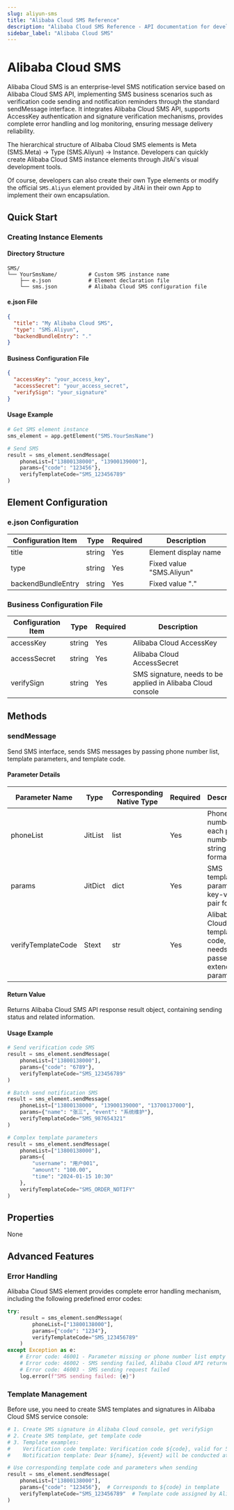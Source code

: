 ```yaml
---
slug: aliyun-sms
title: "Alibaba Cloud SMS Reference"
description: "Alibaba Cloud SMS Reference - API documentation for developers. Complete specifications, methods, and examples."
sidebar_label: "Alibaba Cloud SMS"
---
```

# Alibaba Cloud SMS
Alibaba Cloud SMS is an enterprise-level SMS notification service based on Alibaba Cloud SMS API, implementing SMS business scenarios such as verification code sending and notification reminders through the standard sendMessage interface. It integrates Alibaba Cloud SMS API, supports AccessKey authentication and signature verification mechanisms, provides complete error handling and log monitoring, ensuring message delivery reliability.

The hierarchical structure of Alibaba Cloud SMS elements is Meta (SMS.Meta) → Type (SMS.Aliyun) → Instance. Developers can quickly create Alibaba Cloud SMS instance elements through JitAi's visual development tools.

Of course, developers can also create their own Type elements or modify the official `SMS.Aliyun` element provided by JitAi in their own App to implement their own encapsulation.

## Quick Start
### Creating Instance Elements
#### Directory Structure
```text title="Recommended Directory Structure"
SMS/
└── YourSmsName/          # Custom SMS instance name
    ├── e.json            # Element declaration file
    └── sms.json          # Alibaba Cloud SMS configuration file
```

#### e.json File
```json title="Element Declaration File"
{
  "title": "My Alibaba Cloud SMS",
  "type": "SMS.Aliyun",
  "backendBundleEntry": "."
}
```

#### Business Configuration File
```json title="sms.json Configuration File"
{
  "accessKey": "your_access_key",
  "accessSecret": "your_access_secret", 
  "verifySign": "your_signature"
}
```

#### Usage Example
```python title="Send SMS Example"
# Get SMS element instance
sms_element = app.getElement("SMS.YourSmsName")

# Send SMS
result = sms_element.sendMessage(
    phoneList=["13800138000", "13900139000"],
    params={"code": "123456"},
    verifyTemplateCode="SMS_123456789"
)
```

## Element Configuration
### e.json Configuration
| Configuration Item | Type | Required | Description |
|--------|------|------|------|
| title | string | Yes | Element display name |
| type | string | Yes | Fixed value "SMS.Aliyun" |
| backendBundleEntry | string | Yes | Fixed value "." |

### Business Configuration File
| Configuration Item | Type | Required | Description |
|--------|------|------|------|
| accessKey | string | Yes | Alibaba Cloud AccessKey |
| accessSecret | string | Yes | Alibaba Cloud AccessSecret |
| verifySign | string | Yes | SMS signature, needs to be applied in Alibaba Cloud console |

## Methods
### sendMessage
Send SMS interface, sends SMS messages by passing phone number list, template parameters, and template code.

#### Parameter Details
| Parameter Name | Type | Corresponding Native Type | Required | Description |
|--------|------|-------------|------|------|
| phoneList | JitList | list | Yes | Phone number list, each phone number in string format |
| params | JitDict | dict | Yes | SMS template parameters, key-value pair format |
| verifyTemplateCode | Stext | str | Yes | Alibaba Cloud SMS template code, needs to be passed in extend parameter |

#### Return Value
Returns Alibaba Cloud SMS API response result object, containing sending status and related information.

#### Usage Example
```python title="Basic Sending Example"
# Send verification code SMS
result = sms_element.sendMessage(
    phoneList=["13800138000"],
    params={"code": "6789"},
    verifyTemplateCode="SMS_123456789"
)
```

```python title="Batch Sending Example"
# Batch send notification SMS
result = sms_element.sendMessage(
    phoneList=["13800138000", "13900139000", "13700137000"],
    params={"name": "张三", "event": "系统维护"},
    verifyTemplateCode="SMS_987654321"
)
```

```python title="Multi-parameter Template Example"
# Complex template parameters
result = sms_element.sendMessage(
    phoneList=["13800138000"],
    params={
        "username": "用户001",
        "amount": "100.00",
        "time": "2024-01-15 10:30"
    },
    verifyTemplateCode="SMS_ORDER_NOTIFY"
)
```

## Properties
None

## Advanced Features
### Error Handling
Alibaba Cloud SMS element provides complete error handling mechanism, including the following predefined error codes:

```python title="Error Handling Example"
try:
    result = sms_element.sendMessage(
        phoneList=["13800138000"],
        params={"code": "1234"},
        verifyTemplateCode="SMS_123456789"
    )
except Exception as e:
    # Error code: 46001 - Parameter missing or phone number list empty
    # Error code: 46002 - SMS sending failed, Alibaba Cloud API returned error
    # Error code: 46003 - SMS sending request failed
    log.error(f"SMS sending failed: {e}")
```

### Template Management
Before use, you need to create SMS templates and signatures in Alibaba Cloud SMS service console:

```python title="Template Configuration Description"
# 1. Create SMS signature in Alibaba Cloud console, get verifySign
# 2. Create SMS template, get template code
# 3. Template examples:
#    Verification code template: Verification code ${code}, valid for 5 minutes.
#    Notification template: Dear ${name}, ${event} will be conducted at ${time}.

# Use corresponding template code and parameters when sending
result = sms_element.sendMessage(
    phoneList=["13800138000"],
    params={"code": "123456"},  # Corresponds to ${code} in template
    verifyTemplateCode="SMS_123456789"  # Template code assigned by Alibaba Cloud
)
```